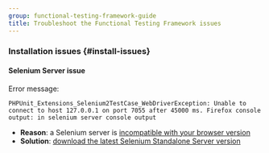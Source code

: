```yaml
---
group: functional-testing-framework-guide
title: Troubleshoot the Functional Testing Framework issues
---
```


### Installation issues {#install-issues}

#### Selenium Server issue

Error message:

    PHPUnit_Extensions_Selenium2TestCase_WebDriverException: Unable to connect to host 127.0.0.1 on port 7055 after 45000 ms. Firefox console output: in selenium server console output

* **Reason**: a Selenium server is [incompatible with your browser version](http://docs.seleniumhq.org/about/platforms.jsp#browsers)
* **Solution**: [download the latest Selenium Standalone Server version](http://docs.seleniumhq.org/download/)
